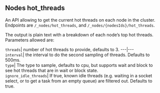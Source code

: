 ## Nodes hot_threads

An API allowing to get the current hot threads on each node in the cluster. Endpoints are `/_nodes/hot_threads`, and `/_nodes/{nodesIds}/hot_threads`.

The output is plain text with a breakdown of each node’s top hot threads. Parameters allowed are:

`threads`| number of hot threads to provide, defaults to 3.     ---|---    
`interval`| the interval to do the second sampling of threads. Defaults to 500ms.     
`type`| The type to sample, defaults to cpu, but supports wait and block to see hot threads that are in wait or block state.     
`ignore_idle_threads`| If true, known idle threads (e.g. waiting in a socket select, or to get a task from an empty queue) are filtered out. Defaults to true. 
